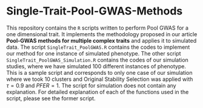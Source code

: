 # Single-Trait-Pool-GWAS-Methods
This repository contains the `R` scripts written to perform Pool GWAS for a one dimensional trait. It implements the methodology proposed in our article **Pool-GWAS methods for multiple complex traits** and applies it to simulated data. The script `SingleTrait_PoolGWAS.R` contains the codes to implement our method for one instance of simulated phenotype. The other script `SingleTrait_PoolGWAS_Simulation.R` contains the codes of our simulation studies, where we have simulated $100$ different instances of phenotype. This is a sample script and corresponds to only one case of our simulation where we took $10$ clusters and Original Stability Selection was applied with $\tau=0.9$ and $PFER=1$. The script for simulation does not contain any explanation. For detailed explanation of each of the functions used in the script, please see the former script. 

